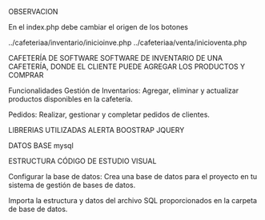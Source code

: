 OBSERVACION

En el index.php debe cambiar el origen de los botones 

../cafeteriaa/inventario/inicioinve.php
../cafeteriaa/venta/inicioventa.php

CAFETERÍA DE SOFTWARE
SOFTWARE DE INVENTARIO DE UNA CAFETERÍA, DONDE EL CLIENTE PUEDE AGREGAR LOS PRODUCTOS Y COMPRAR

Funcionalidades
Gestión de Inventarios: Agregar, eliminar y actualizar productos disponibles en la cafetería.

Pedidos: Realizar, gestionar y completar pedidos de clientes.

LIBRERIAS UTILIZADAS
ALERTA BOOSTRAP JQUERY

DATOS BASE
mysql

ESTRUCTURA
CÓDIGO DE ESTUDIO VISUAL

Configurar la base de datos:
Crea una base de datos para el proyecto en tu sistema de gestión de bases de datos.

Importa la estructura y datos del archivo SQL proporcionados en la carpeta de base de datos.
